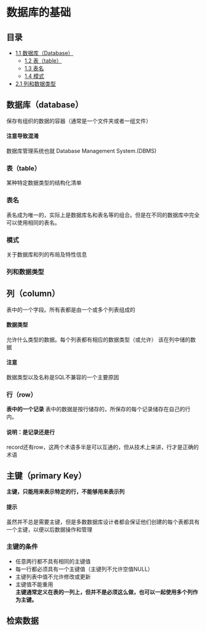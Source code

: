 # 数据库的基础
## 目录
- [1.1 数据库（Database）](#数据库database)
    - [1.2 表（table）](#表table)
    - [1.3 表名](#表名)
    - [1.4 模式](#模式)
- [2.1 列和数据类型](#列和数据类型)
## 数据库（database）
保存有组织的数据的容器（通常是一个文件夹或者一组文件）
#### 注意导致混淆

数据库管理系统也就 Database Management System.(DBMS)

### 表（table）
某种特定数据类型的结构化清单

### 表名
表名成为唯一的，实际上是数据库名和表名等的组合。但是在不同的数据库中完全可以使用相同的表名。

### 模式
关于数据库和列的布局及特性信息

### 列和数据类型
## 列（column）
表中的一个字段。所有表都是由一个或多个列表组成的
#### 数据类型
允许什么类型的数据。每个列表都有相应的数据类型（或允许） 该在列中储的数据
#### 注意
数据类型以及名称是SQL不兼容的一个主要原因
### 行（row）
**表中的一个记录** 
表中的数据是按行储存的，所保存的每个记录储存在自己的行内。
#### 说明：是记录还是行
record还有row，这两个术语多半是可以互通的，但从技术上来讲，行才是正确的术语
## 主键（primary Key）
**主键，只能用来表示特定的行，不能够用来表示列**
#### 提示
虽然并不总是需要主键，但是多数数据库设计者都会保证他们创建的每个表都具有一个主键，以便以后数据操作和管理
### 主键的条件
* 任意两行都不具有相同的主键值
* 每一行都必须具有一个主键值（主键列不允许空值NULL）
* 主键列表中值不允许修改或更新
* 主键值不能重用<br>
**主键通常定义在表的一列上，但并不是必须这么做，也可以一起使用多个列作为主键。**
## 检索数据

